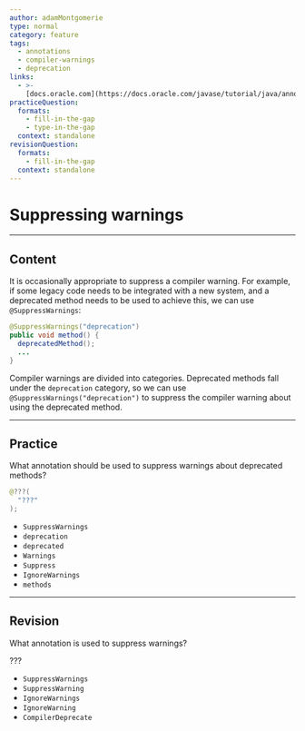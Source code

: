 ```yaml
---
author: adamMontgomerie
type: normal
category: feature
tags:
  - annotations
  - compiler-warnings
  - deprecation
links:
  - >-
    [docs.oracle.com](https://docs.oracle.com/javase/tutorial/java/annotations/predefined.html){website}
practiceQuestion:
  formats:
    - fill-in-the-gap
    - type-in-the-gap
  context: standalone
revisionQuestion:
  formats:
    - fill-in-the-gap
  context: standalone
---
```


# Suppressing warnings


---

## Content

It is occasionally appropriate to suppress a compiler warning. For example, if some legacy code needs to be integrated with a new system, and a deprecated method needs to be used to achieve this, we can use `@SuppressWarnings`: 

```java
@SuppressWarnings("deprecation")
public void method() {
  deprecatedMethod();
  ...
}
```

Compiler warnings are divided into categories. Deprecated methods fall under the `deprecation` category, so we can use `@SuppressWarnings("deprecation")` to suppress the compiler warning about using the deprecated method.


---

## Practice

What annotation should be used to suppress warnings about deprecated methods?

```java
@???(
  "???"
);
```

- `SuppressWarnings` 
- `deprecation` 
- `deprecated` 
- `Warnings` 
- `Suppress` 
- `IgnoreWarnings` 
- `methods`


---

## Revision

What annotation is used to suppress warnings?

???

- `SuppressWarnings` 
- `SuppressWarning` 
- `IgnoreWarnings` 
- `IgnoreWarning` 
- `CompilerDeprecate`
